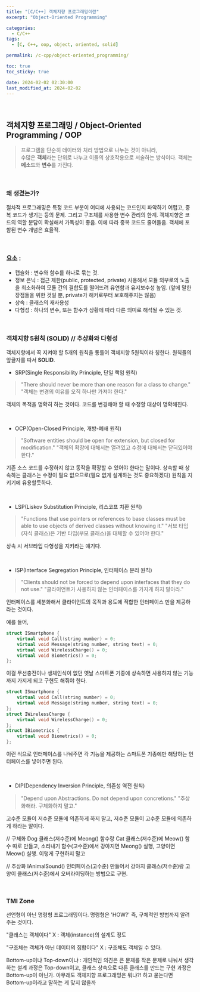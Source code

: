 ```yaml
---
title: "[C/C++] 객체지향 프로그래밍이란"
excerpt: "Object-Oriented Programming"

categories:
  - C/C++
tags:
  - [C, C++, oop, object, oriented, solid]

permalink: /c-cpp/object-oriented_programming/

toc: true
toc_sticky: true

date: 2024-02-02 02:30:00
last_modified_at: 2024-02-02
---
```

<br>


## 객체지향 프로그래밍 / Object-Oriented Programming / OOP

>프로그램을 단순히 데이터와 처리 방법으로 나누는 것이 아니라,<br>
>수많은 **객체**라는 단위로 나누고 이들의 상호작용으로 서술하는 방식이다. 객체는 **메소드**와 **변수**를 가진다. 

<br>

### 왜 생겼는가?
절차적 프로그래밍은 특정 코드 부분이 어디에 사용되는 코드인지 파악하기 어렵고, 중복 코드가 생기는 등의 문제. 그리고 구조체를 사용한 변수 관리의 한계.
객체지향은 코드의 역할 분담이 확실해서 가독성이 좋음. 이에 따라 중복 코드도 줄어들음. 객체에 포함된 변수 개념은 효율적.

<br>

### 요소 :
- 캡슐화 : 변수와 함수를 하나로 묶는 것.
- 정보 은닉 : 접근 제한(public, protected, private) 사용해서 모듈 외부로의 노출을 최소화하여 모듈 간의 결합도를 떨어뜨려 유연함과 유지보수성 높임. (앞에 말한 장점들을 위한 것일 뿐, private가 해커로부터 보호해주지는 않음)
- 상속 : 클래스의 재사용성
- 다형성 : 하나의 변수, 또는 함수가 상황에 따라 다른 의미로 해석될 수 있는 것.

<br>

### 객체지향 5원칙 (SOLID) // 추상화와 다형성

객체지향에서 꼭 지켜야 할 5개의 원칙을 통틀어 객체지향 5원칙이라 칭한다. 원칙들의 앞글자를 따서 **SOLID**.

- SRP(Single Responsibility Principle, 단일 책임 원칙)
>"There should never be more than one reason for a class to change."
>"객체는 변경의 이유를 오직 하나만 가져야 한다."

객체의 목적을 명확히 하는 것이다. 코드를 변경해야 할 때 수정할 대상이 명확해진다.

<br>

- OCP(Open-Closed Principle, 개방-폐쇄 원칙)
>"Software entities should be open for extension, but closed for modification."
>"객체의 확장에 대해서는 열려있고 수정에 대해서는 닫혀있어야 한다."

기존 소스 코드를 수정하지 않고 동작을 확장할 수 있어야 한다는 말이다. 상속할 때 상속하는 클래스는 수정이 필요 없으므로(필요 없게 설계하는 것도 중요하겠다) 원칙을 지키기에 유용할듯하다. 

<br>

- LSP(Liskov Substitution Principle, 리스코프 치환 원칙)
>"Functions that use pointers or references to base classes must be able to use objects of derived classes without knowing it."
>"서브 타입(자식 클래스)은 기반 타입(부모 클래스)을 대체할 수 있어야 한다."

상속 시 서브타입 다형성을 지키라는 얘기다.

<br>

- ISP(Interface Segregation Principle, 인터페이스 분리 원칙)
>"Clients should not be forced to depend upon interfaces that they do not use."
>"클라이언트가 사용하지 않는 인터페이스를 가지게 하지 말아라."

인터페이스를 세분화해서 클라이언트의 목적과 용도에 적합한 인터페이스 만을 제공하라는 것이다.

예를 들어,

```cpp
struct ISmartphone {
    virtual void Call(string number) = 0;
    virtual void Message(string number, string text) = 0;
    virtual void WirelessCharge() = 0;
    virtual void Biometrics() = 0;
};
```

이걸 무선충전이나 생체인식이 없던 옛날 스마트폰 기종에 상속하면 사용하지 않는 기능까지 가지게 되고 구현도 해줘야 한다.

```cpp
struct ISmartphone {
    virtual void Call(string number) = 0;
    virtual void Message(string number, string text) = 0;
};
struct IWirelessCharge {
    virtual void WirelessCharge() = 0;
};
struct IBiometrics {
    virtual void Biometrics() = 0;
};
```

이런 식으로 인터페이스를 나눠주면 각 기능을 제공하는 스마트폰 기종에만 해당하는 인터페이스를 넣어주면 된다.

<br>

- DIP(Dependency Inversion Principle, 의존성 역전 원칙)
>"Depend upon Abstractions. Do not depend upon concretions."
>"추상화해라. 구체화하지 말고."

고수준 모듈이 저수준 모듈에 의존하게 하지 말고, 저수준 모듈이 고수준 모듈에 의존하게 하라는 말이다. 

// 구체화
Dog 클래스(저수준)에 Meong() 함수랑 Cat 클래스(저수준)에 Meow() 함수 따로 만들고, 소리내기 함수(고수준)에서 강아지면 Meong() 실행, 고양이면 Meow() 실행. 이렇게 구현하지 말고 

// 추상화
IAnimalSound() 인터페이스(고수준) 만들어서 강아지 클래스(저수준)랑 고양이 클래스(저수준)에서 오버라이딩하는 방법으로 구현.

<br>

### TMI Zone
선언형이 아닌 명령형 프로그래밍이다. 명령형은 'HOW?' 즉, 구체적인 방법까지 알려주는 것이다.

"클래스는 객체이다" X : 객체(instance)의 설계도 정도

"구조체는 객체가 아닌 데이터의 집합이다" X : 구조체도 객체일 수 있다.

Bottom-up이냐 Top-down이냐 :
개인적인 의견은 큰 문제를 작은 문제로 나눠서 생각하는 설계 과정은 Top-down이고, 클래스 상속으로 다른 클래스를 만드는 구현 과정은 Bottom-up이 아닌가. 아무래도 객체지향 프로그래밍은 뭐냐?! 하고 묻는다면 Bottom-up이라고 말하는 게 맞지 않을까

